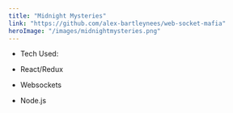 ```yaml
---
title: "Midnight Mysteries"
link: "https://github.com/alex-bartleynees/web-socket-mafia"
heroImage: "/images/midnightmysteries.png"
---
```


- Tech Used:

- React/Redux
- Websockets
- Node.js
